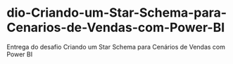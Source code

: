 # dio-Criando-um-Star-Schema-para-Cenarios-de-Vendas-com-Power-BI
Entrega do desafio Criando um Star Schema para Cenários de Vendas com Power BI
